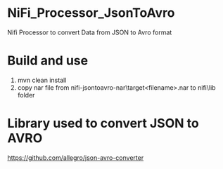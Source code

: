 # NiFi_Processor_JsonToAvro
Nifi Processor to convert Data from JSON to Avro format

# Build and use

1. mvn clean install
2. copy nar file from nifi-jsontoavro-nar\target\<filename>.nar to nifi\lib folder

# Library used to convert JSON to AVRO
https://github.com/allegro/json-avro-converter

